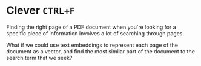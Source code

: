 # Clever `CTRL+F`

Finding the right page of a PDF document when you're looking for a specific piece of information involves a lot of searching through pages.

What if we could use text embeddings to represent each page of the document as a vector, and find the most similar part of the document to the search term that we seek?

